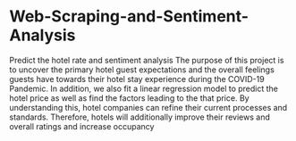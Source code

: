 # Web-Scraping-and-Sentiment-Analysis
Predict the hotel rate and sentiment analysis The purpose of this project is to uncover the primary hotel guest expectations and the overall feelings guests have towards their hotel stay experience during the COVID-19 Pandemic. In addition, we also fit a linear regression model to predict the hotel price as well as find the factors leading to the that price. By understanding this, hotel companies can refine their current processes and standards. Therefore, hotels will additionally improve their reviews and overall ratings and increase occupancy
